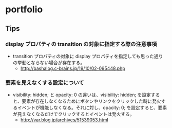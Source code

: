 # portfolio

## Tips

### display プロパティの transition の対象に指定する際の注意事項
- transition プロパティの対象に display プロパティを指定しても思った通りの挙動とならない場合が存在する。
  - http://bashalog.c-brains.jp/19/10/02-095448.php

### 要素を見えなくする設定について
- visibility: hidden; と opacity: 0 の違いは、visibility: hidden; を設定すると、要素が存在しなくなるためにボタンやリンクをクリックした時に発火するイベントが機能しなくなる。それに対し、opacity: 0; を設定すると、要素が見えなくなるだけでクリックするとイベントは発火する。
  - http://var.blog.jp/archives/51539053.html
